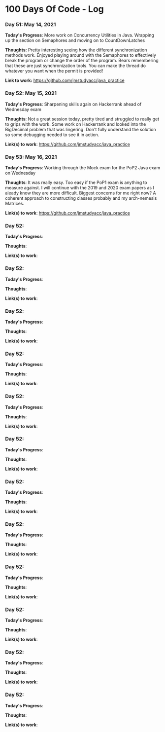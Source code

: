 # 100 Days Of Code - Log

### Day 51: May 14, 2021

**Today's Progress**: More work on Concurrency Utilities in Java. Wrapping up the section on Semaphores and moving on to CountDownLatches

**Thoughts:** Pretty interesting seeing how the different synchronization methods work. Enjoyed playing around with the Semaphores to effectively break the program or change the order of the program. Bears remembering that these are just synchronization tools. You can make the thread do whatever you want when the permit is provided!

**Link to work:** 
https://github.com/jmstudyacc/java_practice


### Day 52: May 15, 2021

**Today's Progress**: Sharpening skills again on Hackerrank ahead of Wednesday exam

**Thoughts**: Not a great session today, pretty tired and struggled to really get to grips with the work. Some work on Hackerrank and looked into the BigDecimal problem that was lingering. Don't fully understand the solution so some debugging needed to see it in action.

**Link(s) to work**:
https://github.com/jmstudyacc/java_practice


### Day 53: May 16, 2021

**Today's Progress**: Working through the Mock exam for the PoP2 Java exam on Wednesday

**Thoughts**: It was really easy. Too easy if the PoP1 exam is anything to measure against. I will continue with the 2019 and 2020 exam papers as I aleady know they are more difficult. Biggest concerns for me right now? A coherent approach to constructing classes probably and my arch-nemesis Matrices.

**Link(s) to work**:
https://github.com/jmstudyacc/java_practice


### Day 52: 

**Today's Progress**: 

**Thoughts**: 

**Link(s) to work**:



### Day 52: 

**Today's Progress**: 

**Thoughts**: 

**Link(s) to work**:



### Day 52: 

**Today's Progress**: 

**Thoughts**: 

**Link(s) to work**:


### Day 52: 

**Today's Progress**: 

**Thoughts**: 

**Link(s) to work**:


### Day 52: 

**Today's Progress**: 

**Thoughts**: 

**Link(s) to work**:


### Day 52: 

**Today's Progress**: 

**Thoughts**: 

**Link(s) to work**:


### Day 52: 

**Today's Progress**: 

**Thoughts**: 

**Link(s) to work**:


### Day 52: 

**Today's Progress**: 

**Thoughts**: 

**Link(s) to work**:



### Day 52: 

**Today's Progress**: 

**Thoughts**: 

**Link(s) to work**:


### Day 52: 

**Today's Progress**: 

**Thoughts**: 

**Link(s) to work**:


### Day 52: 

**Today's Progress**: 

**Thoughts**: 

**Link(s) to work**:


### Day 52: 

**Today's Progress**: 

**Thoughts**: 

**Link(s) to work**:

